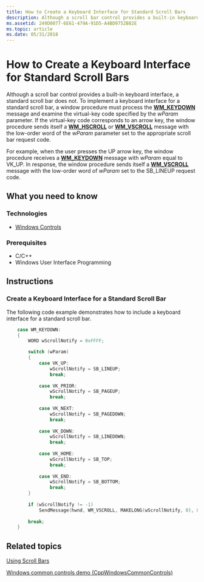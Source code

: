 ```yaml
---
title: How to Create a Keyboard Interface for Standard Scroll Bars
description: Although a scroll bar control provides a built-in keyboard interface, a standard scroll bar does not.
ms.assetid: 249D0077-6E61-479A-91D5-A4BD9752B82E
ms.topic: article
ms.date: 05/31/2018
---
```


# How to Create a Keyboard Interface for Standard Scroll Bars

Although a scroll bar control provides a built-in keyboard interface, a standard scroll bar does not. To implement a keyboard interface for a standard scroll bar, a window procedure must process the [**WM\_KEYDOWN**](/windows/desktop/inputdev/wm-keydown) message and examine the virtual-key code specified by the *wParam* parameter. If the virtual-key code corresponds to an arrow key, the window procedure sends itself a [**WM\_HSCROLL**](wm-hscroll.md) or [**WM\_VSCROLL**](wm-vscroll.md) message with the low-order word of the *wParam* parameter set to the appropriate scroll bar request code.

For example, when the user presses the UP arrow key, the window procedure receives a [**WM\_KEYDOWN**](/windows/desktop/inputdev/wm-keydown) message with *wParam* equal to VK\_UP. In response, the window procedure sends itself a [**WM\_VSCROLL**](wm-vscroll.md) message with the low-order word of *wParam* set to the SB\_LINEUP request code.

## What you need to know

### Technologies

-   [Windows Controls](window-controls.md)

### Prerequisites

-   C/C++
-   Windows User Interface Programming

## Instructions

### Create a Keyboard Interface for a Standard Scroll Bar

The following code example demonstrates how to include a keyboard interface for a standard scroll bar.


```C++
    case WM_KEYDOWN: 
    {
        WORD wScrollNotify = 0xFFFF;

        switch (wParam) 
        { 
            case VK_UP: 
                wScrollNotify = SB_LINEUP; 
                break; 
 
            case VK_PRIOR: 
                wScrollNotify = SB_PAGEUP; 
                break; 
 
            case VK_NEXT: 
                wScrollNotify = SB_PAGEDOWN; 
                break; 
 
            case VK_DOWN: 
                wScrollNotify = SB_LINEDOWN; 
                break; 
 
            case VK_HOME: 
                wScrollNotify = SB_TOP; 
                break; 
 
            case VK_END: 
                wScrollNotify = SB_BOTTOM; 
                break; 
        } 
 
        if (wScrollNotify != -1) 
            SendMessage(hwnd, WM_VSCROLL, MAKELONG(wScrollNotify, 0), 0L); 
 
        break; 
    }
```



## Related topics

<dl> <dt>

[Using Scroll Bars](using-scroll-bars.md)
</dt> <dt>

[Windows common controls demo (CppWindowsCommonControls)](https://github.com/microsoftarchive/msdn-code-gallery-microsoft/tree/master/OneCodeTeam/Windows%20common%20controls%20demo%20(CppWindowsCommonControls)/%5BC++%5D-Windows%20common%20controls%20demo%20(CppWindowsCommonControls)/C++/CppWindowsCommonControls)
</dt> </dl>

 

 
